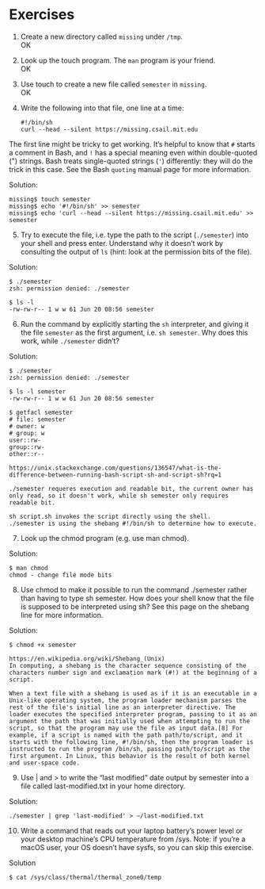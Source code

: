 # Exercises

1)  Create a new directory called ```missing``` under ```/tmp```.   
OK

2)  Look up the touch program. The ```man``` program is your friend.   
OK

3)  Use touch to create a new file called ```semester``` in ```missing```.   
OK

4)  Write the following into that file, one line at a time:

    ```
    #!/bin/sh
    curl --head --silent https://missing.csail.mit.edu
    ```
The first line might be tricky to get working. It’s helpful to know that ```#``` starts a comment in Bash, and ```!``` has a special meaning even within double-quoted (") strings. Bash treats single-quoted strings (```'```) differently: they will do the trick in this case. See the Bash ```quoting``` manual page for more information.

Solution:
```
missing$ touch semester
missing$ echo '#!/bin/sh' >> semester
missing$ echo 'curl --head --silent https://missing.csail.mit.edu' >> semester
```

5) Try to execute the file, i.e. type the path to the script (```./semester```) into your shell and press enter. Understand why it doesn’t work by consulting the output of ```ls``` (hint: look at the permission bits of the file).

Solution:
```
$ ./semester
zsh: permission denied: ./semester

$ ls -l 
-rw-rw-r-- 1 w w 61 Jun 20 08:56 semester
```

6) Run the command by explicitly starting the ```sh``` interpreter, and giving it the file ```semester``` as the first argument, i.e. ```sh semester```. Why does this work, while ```./semester``` didn’t?

Solution:
```
$ ./semester
zsh: permission denied: ./semester

$ ls -l semester
-rw-rw-r-- 1 w w 61 Jun 20 08:56 semester

$ getfacl semester
# file: semester
# owner: w
# group: w
user::rw-
group::rw-
other::r--

https://unix.stackexchange.com/questions/136547/what-is-the-difference-between-running-bash-script-sh-and-script-sh?rq=1

./semester requeres execution and readable bit, the current owner has only read, so it doesn't work, while sh semester only requires readable bit.

sh script.sh invokes the script directly using the shell.
./semester is using the shebang #!/bin/sh to determine how to execute.
```

7) Look up the chmod program (e.g. use man chmod).

Solution:
```
$ man chmod
chmod - change file mode bits
```

8) Use chmod to make it possible to run the command ./semester rather than having to type sh semester. How does your shell know that the file is supposed to be interpreted using sh? See this page on the shebang line for more information.

Solution:
```
$ chmod +x semester

https://en.wikipedia.org/wiki/Shebang_(Unix)
In computing, a shebang is the character sequence consisting of the characters number sign and exclamation mark (#!) at the beginning of a script.

When a text file with a shebang is used as if it is an executable in a Unix-like operating system, the program loader mechanism parses the rest of the file's initial line as an interpreter directive. The loader executes the specified interpreter program, passing to it as an argument the path that was initially used when attempting to run the script, so that the program may use the file as input data.[8] For example, if a script is named with the path path/to/script, and it starts with the following line, #!/bin/sh, then the program loader is instructed to run the program /bin/sh, passing path/to/script as the first argument. In Linux, this behavior is the result of both kernel and user-space code.
```

9) Use | and > to write the “last modified” date output by semester into a file called last-modified.txt in your home directory.

Solution:
```
./semester | grep 'last-modified' > ~/last-modified.txt
```

10) Write a command that reads out your laptop battery’s power level or your desktop machine’s CPU temperature from /sys. Note: if you’re a macOS user, your OS doesn’t have sysfs, so you can skip this exercise.

Solution
```
$ cat /sys/class/thermal/thermal_zone0/temp
```